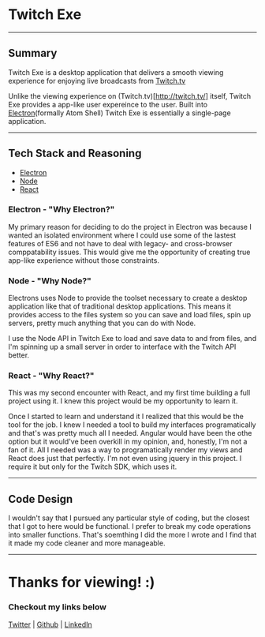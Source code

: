 # Twitch Exe

***

## Summary
Twitch Exe is a desktop application that delivers a smooth viewing experience for enjoying live broadcasts from [Twitch.tv](http://twitch.tv/)

Unlike the viewing experience on (Twitch.tv)[http://twitch.tv/] itself, Twitch Exe provides a app-like user expereince to the user. Built into [Electron](http://electron.atom.io/)(formally Atom Shell) Twitch Exe is essentially a single-page application.

***

## Tech Stack and Reasoning

* [Electron](https://electron.atom.io/)
* [Node](https://nodejs.org/)
* [React](https://facebook.github.io/react/)

### Electron - "Why Electron?"
My primary reason for deciding to do the project in Electron was because I wanted an isolated environment where I could use some of the lastest features of ES6 and not have to deal with legacy- and cross-browser comppatability issues. This would give me the opportunity of creating true app-like experience without those constraints.

### Node - "Why Node?"
Electrons uses Node to provide the toolset necessary to create a desktop application like that of traditional desktop applications. This means it provides access to the files system so you can save and load files, spin up servers, pretty much anything that you can do with Node.

I use the Node API in Twitch Exe to load and save data to and from files, and I'm spinning up a small server in order to interface with the Twitch API better.

### React - "Why React?"
This was my second encounter with React, and my first time building a full project using it. I knew this project would be my opportunity to learn it.

Once I started to learn and understand it I realized that this would be the tool for the job. I knew I needed a tool to build my interfaces programatically and that's was pretty much all I needed. Angular would have been the othe option but it would've been overkill in my opinion, and, honestly, I'm not a fan of it. All I needed was a way to programatically render my views and React does just that perfectly. I'm not even using jquery in this project. I require it but only for the Twitch SDK, which uses it.

***

## Code Design
I wouldn't say that I pursued any particular style of coding, but the closest that I got to here would be functional. I prefer to break my code operations into smaller functions. That's soemthing I did the more I wrote and I find that it made my code cleaner and more manageable.

***

# Thanks for viewing! :)
### Checkout my links below

[Twitter](http://twitter.com/PieceDigital) | [Github](piecedigital.github.io) | [LinkedIn](linkedin.com/in/pdstudios)